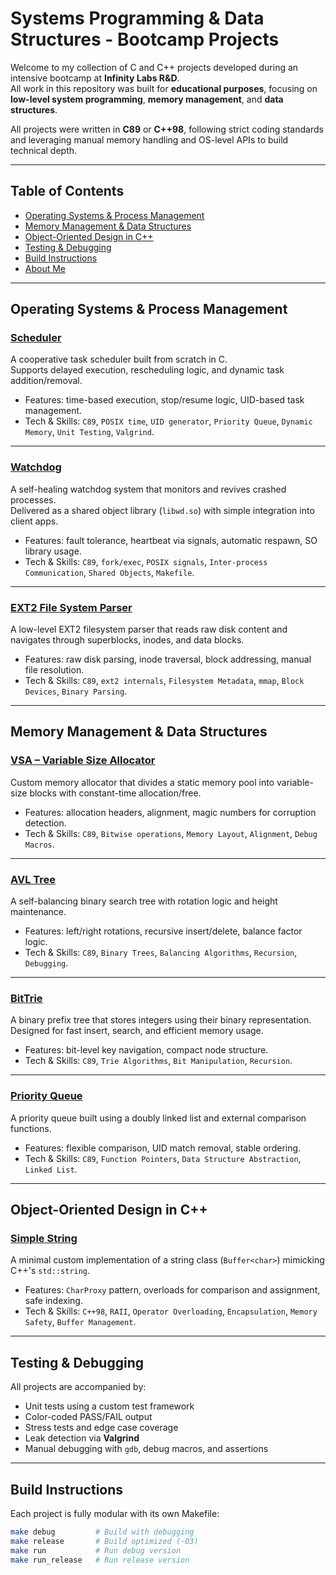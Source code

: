 # Systems Programming & Data Structures - Bootcamp Projects

Welcome to my collection of C and C++ projects developed during an intensive bootcamp at **Infinity Labs R&D**.  
All work in this repository was built for **educational purposes**, focusing on **low-level system programming**, **memory management**, and **data structures**.

All projects were written in **C89** or **C++98**, following strict coding standards and leveraging manual memory handling and OS-level APIs to build technical depth.

---

## Table of Contents
- [Operating Systems & Process Management](#operating-systems--process-management)
- [Memory Management & Data Structures](#memory-management--data-structures)
- [Object-Oriented Design in C++](#object-oriented-design-in-c)
- [Testing & Debugging](#testing--debugging)
- [Build Instructions](#build-instructions)
- [About Me](#about-me)

---

## Operating Systems & Process Management

### [Scheduler](./ds/scheduler)
A cooperative task scheduler built from scratch in C.  
Supports delayed execution, rescheduling logic, and dynamic task addition/removal.

- Features: time-based execution, stop/resume logic, UID-based task management.
- Tech & Skills: `C89`, `POSIX time`, `UID generator`, `Priority Queue`, `Dynamic Memory`, `Unit Testing`, `Valgrind`.

---

### [Watchdog](./utils/watchdog)
A self-healing watchdog system that monitors and revives crashed processes.  
Delivered as a shared object library (`libwd.so`) with simple integration into client apps.

- Features: fault tolerance, heartbeat via signals, automatic respawn, SO library usage.
- Tech & Skills: `C89`, `fork/exec`, `POSIX signals`, `Inter-process Communication`, `Shared Objects`, `Makefile`.

---

### [EXT2 File System Parser](./system_programming/ext2)
A low-level EXT2 filesystem parser that reads raw disk content and navigates through superblocks, inodes, and data blocks.

- Features: raw disk parsing, inode traversal, block addressing, manual file resolution.
- Tech & Skills: `C89`, `ext2 internals`, `Filesystem Metadata`, `mmap`, `Block Devices`, `Binary Parsing`.

---

## Memory Management & Data Structures

### [VSA – Variable Size Allocator](./ds/vsa)
Custom memory allocator that divides a static memory pool into variable-size blocks with constant-time allocation/free.

- Features: allocation headers, alignment, magic numbers for corruption detection.
- Tech & Skills: `C89`, `Bitwise operations`, `Memory Layout`, `Alignment`, `Debug Macros`.

---

### [AVL Tree](./ds/avl)
A self-balancing binary search tree with rotation logic and height maintenance.

- Features: left/right rotations, recursive insert/delete, balance factor logic.
- Tech & Skills: `C89`, `Binary Trees`, `Balancing Algorithms`, `Recursion`, `Debugging`.

---

### [BitTrie](./ds/bit_trie)
A binary prefix tree that stores integers using their binary representation.  
Designed for fast insert, search, and efficient memory usage.

- Features: bit-level key navigation, compact node structure.
- Tech & Skills: `C89`, `Trie Algorithms`, `Bit Manipulation`, `Recursion`.

---

### [Priority Queue](./ds/priority_queue)
A priority queue built using a doubly linked list and external comparison functions.

- Features: flexible comparison, UID match removal, stable ordering.
- Tech & Skills: `C89`, `Function Pointers`, `Data Structure Abstraction`, `Linked List`.

---

## Object-Oriented Design in C++

### [Simple String](./cpp/simple_string)
A minimal custom implementation of a string class (`Buffer<char>`) mimicking C++'s `std::string`.

- Features: `CharProxy` pattern, overloads for comparison and assignment, safe indexing.
- Tech & Skills: `C++98`, `RAII`, `Operator Overloading`, `Encapsulation`, `Memory Safety`, `Buffer Management`.

---

## Testing & Debugging

All projects are accompanied by:

- Unit tests using a custom test framework  
- Color-coded PASS/FAIL output  
- Stress tests and edge case coverage  
- Leak detection via **Valgrind**  
- Manual debugging with `gdb`, debug macros, and assertions

---

## Build Instructions

Each project is fully modular with its own Makefile:

```bash
make debug         # Build with debugging
make release       # Build optimized (-O3)
make run           # Run debug version
make run_release   # Run release version
